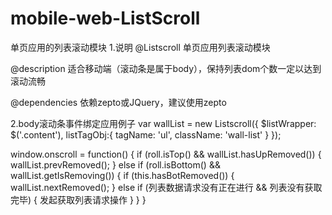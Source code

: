 # mobile-web-ListScroll
 单页应用的列表滚动模块
1.说明
 @Listscroll   单页应用列表滚动模块
 
 @description  适合移动端（滚动条是属于body），保持列表dom个数一定以达到滚动流畅
 
 @dependencies 依赖zepto或JQuery，建议使用zepto
 
2.body滚动条事件绑定应用例子
  var wallList = new Listscroll({
      $listWrapper: $('.content'),
      listTagObj:{
          tagName: 'ul',
          className: 'wall-list'
      }
  });

  window.onscroll = function() {
      if (roll.isTop() && wallList.hasUpRemoved()) {
          wallList.prevRemoved();
      } else if (roll.isBottom() && wallList.getIsRemoving()) {
          if (this.hasBotRemoved()) {
              wallList.nextRemoved();
          } else if (列表数据请求没有正在进行 && 列表没有获取完毕) {
              发起获取列表请求操作
          }
      }
  }

